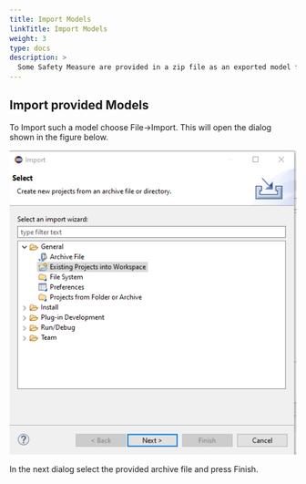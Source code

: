 ```yaml
---
title: Import Models
linkTitle: Import Models
weight: 3
type: docs
description: >
  Some Safety Measure are provided in a zip file as an exported model for reuse.
---
```


## Import provided Models

To Import such a model choose File->Import. This will open the dialog shown in the figure below.

![Import Models](import_models.png "Import Models")

In the next dialog select the provided archive file and press Finish.
